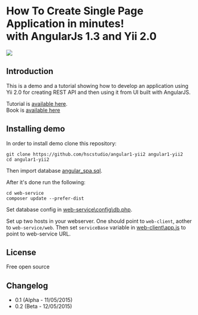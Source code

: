 # How To Create Single Page Application in minutes! <br> with AngularJs 1.3 and Yii 2.0
![](documentation/images/angularjsyii.png)

## Introduction

This is a demo and a tutorial showing how to develop an application using Yii 2.0 for creating REST API and then using it
from UI built with AngularJS.

Tutorial is [available here](documentation/index.md).<br>
Book is [available here](https://www.gitbook.com/book/hscstudio/angular1-yii2/details)

## Installing demo

In order to install demo clone this repository:

```
git clone https://github.com/hscstudio/angular1-yii2 angular1-yii2
cd angular1-yii2
```

Then import database [angular_spa.sql](web-service/angular_spa.sql).

After it's done run the following:

```
cd web-service
composer update --prefer-dist
```

Set database config in [web-service\config\db.php](web-service\config\db.php).

Set up two hosts in your webserver. One should point to `web-client`, aother to `web-service/web`. Then set `serviceBase`
variable in [web-client\app.js](web-client\app.js) to point to web-service URL.

## License

Free open source

## Changelog

- 0.1 (Alpha - 11/05/2015)
- 0.2 (Beta - 12/05/2015)
